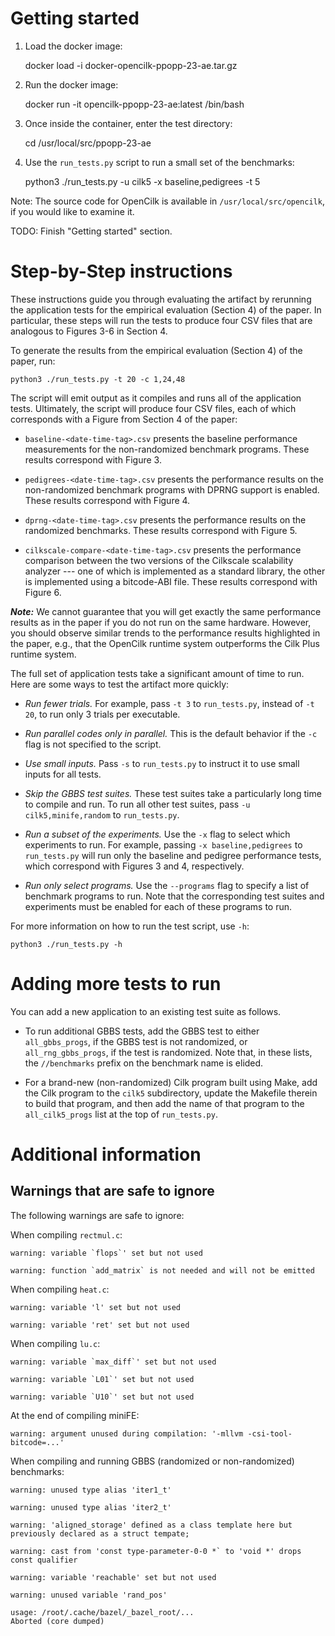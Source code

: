 # Getting started

1. Load the docker image:

    docker load -i docker-opencilk-ppopp-23-ae.tar.gz

2. Run the docker image:

    docker run -it opencilk-ppopp-23-ae:latest /bin/bash

3. Once inside the container, enter the test directory:

    cd /usr/local/src/ppopp-23-ae

4. Use the `run_tests.py` script to run a small set of the benchmarks:

    python3 ./run_tests.py -u cilk5 -x baseline,pedigrees -t 5

Note: The source code for OpenCilk is available in
`/usr/local/src/opencilk`, if you would like to examine it.

TODO: Finish "Getting started" section.


# Step-by-Step instructions

These instructions guide you through evaluating the artifact by
rerunning the application tests for the empirical evaluation (Section
4) of the paper.  In particular, these steps will run the tests to
produce four CSV files that are analogous to Figures 3-6 in Section 4.

To generate the results from the empirical evaluation (Section 4) of
the paper, run:

    python3 ./run_tests.py -t 20 -c 1,24,48

The script will emit output as it compiles and runs all of the
application tests.  Ultimately, the script will produce four CSV
files, each of which corresponds with a Figure from Section 4 of the
paper:

- `baseline-<date-time-tag>.csv` presents the baseline performance
  measurements for the non-randomized benchmark programs.  These
  results correspond with Figure 3.

- `pedigrees-<date-time-tag>.csv` presents the performance results on
  the non-randomized benchmark programs with DPRNG support is enabled.
  These results correspond with Figure 4.

- `dprng-<date-time-tag>.csv` presents the performance results on the
  randomized benchmarks.  These results correspond with Figure 5.

- `cilkscale-compare-<date-time-tag>.csv` presents the performance
  comparison between the two versions of the Cilkscale scalability
  analyzer --- one of which is implemented as a standard library, the
  other is implemented using a bitcode-ABI file.  These results
  correspond with Figure 6.

***Note:*** We cannot guarantee that you will get exactly the same
performance results as in the paper if you do not run on the same
hardware.  However, you should observe similar trends to the
performance results highlighted in the paper, e.g., that the OpenCilk
runtime system outperforms the Cilk Plus runtime system.

The full set of application tests take a significant amount of time to
run.  Here are some ways to test the artifact more quickly:

- *Run fewer trials.*  For example, pass `-t 3` to `run_tests.py`,
  instead of `-t 20`, to run only 3 trials per executable.

- *Run parallel codes only in parallel.*  This is the default behavior
  if the `-c` flag is not specified to the script.

- *Use small inputs.* Pass `-s` to `run_tests.py` to instruct it to
   use small inputs for all tests.

- *Skip the GBBS test suites.* These test suites take a particularly
  long time to compile and run.  To run all other test suites, pass
  `-u cilk5,minife,random` to `run_tests.py`.

- *Run a subset of the experiments.* Use the `-x` flag to select which
   experiments to run.  For example, passing `-x baseline,pedigrees`
   to `run_tests.py` will run only the baseline and pedigree
   performance tests, which correspond with Figures 3 and 4,
   respectively.

- *Run only select programs.* Use the `--programs` flag to specify a
   list of benchmark programs to run.  Note that the corresponding
   test suites and experiments must be enabled for each of these
   programs to run.

For more information on how to run the test script, use `-h`:

    python3 ./run_tests.py -h


# Adding more tests to run

You can add a new application to an existing test suite as follows.

- To run additional GBBS tests, add the GBBS test to either
  `all_gbbs_progs`, if the GBBS test is not randomized, or
  `all_rng_gbbs_progs`, if the test is randomized.  Note that, in
  these lists, the `//benchmarks` prefix on the benchmark name is
  elided.

- For a brand-new (non-randomized) Cilk program built using Make, add
  the Cilk program to the `cilk5` subdirectory, update the Makefile
  therein to build that program, and then add the name of that
  program to the `all_cilk5_progs` list at the top of `run_tests.py`.


# Additional information

## Warnings that are safe to ignore

The following warnings are safe to ignore:

When compiling `rectmul.c`:

    warning: variable `flops`' set but not used

    warning: function `add_matrix` is not needed and will not be emitted

When compiling `heat.c`:

    warning: variable 'l' set but not used 

    warning: variable 'ret' set but not used 

When compiling `lu.c`:

    warning: variable `max_diff`' set but not used 

    warning: variable `L01`' set but not used 

    warning: variable `U10`' set but not used 

At the end of compiling miniFE:

    warning: argument unused during compilation: '-mllvm -csi-tool-bitcode=...'

When compiling and running GBBS (randomized or non-randomized) benchmarks:

    warning: unused type alias 'iter1_t'

    warning: unused type alias 'iter2_t'

    warning: 'aligned_storage' defined as a class template here but previously declared as a struct tempate;

    warning: cast from 'const type-parameter-0-0 *` to 'void *' drops const qualifier

    warning: variable 'reachable' set but not used

    warning: unused variable 'rand_pos'

    usage: /root/.cache/bazel/_bazel_root/...
    Aborted (core dumped)
